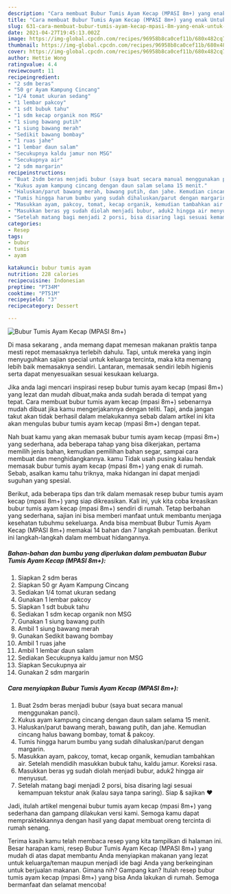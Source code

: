 ```yaml
---
description: "Cara membuat Bubur Tumis Ayam Kecap (MPASI 8m+) yang enak Untuk Jualan"
title: "Cara membuat Bubur Tumis Ayam Kecap (MPASI 8m+) yang enak Untuk Jualan"
slug: 631-cara-membuat-bubur-tumis-ayam-kecap-mpasi-8m-yang-enak-untuk-jualan
date: 2021-04-27T19:45:13.002Z
image: https://img-global.cpcdn.com/recipes/96958b8ca0cef11b/680x482cq70/bubur-tumis-ayam-kecap-mpasi-8m-foto-resep-utama.jpg
thumbnail: https://img-global.cpcdn.com/recipes/96958b8ca0cef11b/680x482cq70/bubur-tumis-ayam-kecap-mpasi-8m-foto-resep-utama.jpg
cover: https://img-global.cpcdn.com/recipes/96958b8ca0cef11b/680x482cq70/bubur-tumis-ayam-kecap-mpasi-8m-foto-resep-utama.jpg
author: Hettie Wong
ratingvalue: 4.4
reviewcount: 11
recipeingredient:
- "2 sdm beras"
- "50 gr Ayam Kampung Cincang"
- "1/4 tomat ukuran sedang"
- "1 lembar pakcoy"
- "1 sdt bubuk tahu"
- "1 sdm kecap organik non MSG"
- "1 siung bawang putih"
- "1 siung bawang merah"
- "Sedikit bawang bombay"
- "1 ruas jahe"
- "1 lembar daun salam"
- "Secukupnya kaldu jamur non MSG"
- "Secukupnya air"
- "2 sdm margarin"
recipeinstructions:
- "Buat 2sdm beras menjadi bubur (saya buat secara manual menggunakan panci)."
- "Kukus ayam kampung cincang dengan daun salam selama 15 menit."
- "Haluskan/parut bawang merah, bawang putih, dan jahe. Kemudian cincang halus bawang bombay, tomat &amp; pakcoy."
- "Tumis hingga harum bumbu yang sudah dihaluskan/parut dengan margarin."
- "Masukkan ayam, pakcoy, tomat, kecap organik, kemudian tambahkan air. Setelah mendidih masukkan bubuk tahu, kaldu jamur. Koreksi rasa."
- "Masukkan beras yg sudah diolah menjadi bubur, aduk2 hingga air menyusut."
- "Setelah matang bagi menjadi 2 porsi, bisa disaring lagi sesuai kemampuan tekstur anak (kalau saya tanpa saring). Siap &amp; sajikan ❤️"
categories:
- Resep
tags:
- bubur
- tumis
- ayam

katakunci: bubur tumis ayam 
nutrition: 228 calories
recipecuisine: Indonesian
preptime: "PT34M"
cooktime: "PT51M"
recipeyield: "3"
recipecategory: Dessert

---
```



![Bubur Tumis Ayam Kecap (MPASI 8m+)](https://img-global.cpcdn.com/recipes/96958b8ca0cef11b/680x482cq70/bubur-tumis-ayam-kecap-mpasi-8m-foto-resep-utama.jpg)

Di masa  sekarang , anda memang dapat memesan makanan praktis tanpa mesti repot memasaknya terlebih dahulu. Tapi, untuk mereka yang ingin menyuguhkan sajian special untuk keluarga tercinta, maka kita memang lebih baik memasaknya sendiri. Lantaran, memasak sendiri lebih higienis serta dapat menyesuaikan sesuai kesukaan keluarga.

Jika anda lagi mencari inspirasi resep bubur tumis ayam kecap (mpasi 8m+) yang lezat dan mudah dibuat,maka anda sudah berada di tempat yang tepat. Cara membuat bubur tumis ayam kecap (mpasi 8m+)  sebenarnya mudah dibuat jika kamu mengerjakannya dengan teliti. Tapi, anda jangan takut akan tidak berhasil dalam melakukannya 
sebab dalam artikel ini kita akan mengulas bubur tumis ayam kecap (mpasi 8m+) dengan tepat.  



Nah buat kamu yang akan memasak bubur tumis ayam kecap (mpasi 8m+) yang sederhana, ada beberapa tahap yang bisa dikerjakan, pertama memilih jenis bahan, kemudian pemilihan bahan segar, sampai cara membuat dan menghidangkannya. kamu Tidak usah pusing kalau hendak memasak bubur tumis ayam kecap (mpasi 8m+) yang enak di rumah. Sebab, asalkan kamu  tahu triknya, maka hidangan ini dapat menjadi suguhan yang spesial.

Berikut, ada beberapa tips dan trik dalam memasak resep bubur tumis ayam kecap (mpasi 8m+) yang siap dikreasikan. Kali ini, yuk kita coba kreasikan bubur tumis ayam kecap (mpasi 8m+) sendiri di rumah. Tetap berbahan yang sederhana, sajian ini bisa memberi manfaat untuk membantu menjaga kesehatan tubuhmu sekeluarga. Anda bisa membuat Bubur Tumis Ayam Kecap (MPASI 8m+) memakai 14 bahan dan 7 langkah pembuatan. Berikut ini langkah-langkah dalam membuat hidangannya.

<!--inarticleads1-->

##### Bahan-bahan dan bumbu yang diperlukan dalam pembuatan Bubur Tumis Ayam Kecap (MPASI 8m+):

1. Siapkan 2 sdm beras
1. Siapkan 50 gr Ayam Kampung Cincang
1. Sediakan 1/4 tomat ukuran sedang
1. Gunakan 1 lembar pakcoy
1. Siapkan 1 sdt bubuk tahu
1. Sediakan 1 sdm kecap organik non MSG
1. Gunakan 1 siung bawang putih
1. Ambil 1 siung bawang merah
1. Gunakan Sedikit bawang bombay
1. Ambil 1 ruas jahe
1. Ambil 1 lembar daun salam
1. Sediakan Secukupnya kaldu jamur non MSG
1. Siapkan Secukupnya air
1. Gunakan 2 sdm margarin




<!--inarticleads2-->

##### Cara menyiapkan Bubur Tumis Ayam Kecap (MPASI 8m+):

1. Buat 2sdm beras menjadi bubur (saya buat secara manual menggunakan panci).
1. Kukus ayam kampung cincang dengan daun salam selama 15 menit.
1. Haluskan/parut bawang merah, bawang putih, dan jahe. Kemudian cincang halus bawang bombay, tomat &amp; pakcoy.
1. Tumis hingga harum bumbu yang sudah dihaluskan/parut dengan margarin.
1. Masukkan ayam, pakcoy, tomat, kecap organik, kemudian tambahkan air. Setelah mendidih masukkan bubuk tahu, kaldu jamur. Koreksi rasa.
1. Masukkan beras yg sudah diolah menjadi bubur, aduk2 hingga air menyusut.
1. Setelah matang bagi menjadi 2 porsi, bisa disaring lagi sesuai kemampuan tekstur anak (kalau saya tanpa saring). Siap &amp; sajikan ❤️




Jadi, itulah artikel mengenai  bubur tumis ayam kecap (mpasi 8m+)  yang sederhana dan gampang dilakukan versi kami. Semoga kamu dapat mempraktekkannya dengan hasil yang dapat membuat oreng tercinta di rumah senang. 

Terima kasih kamu telah membaca resep yang kita tampilkan di halaman ini. Besar harapan kami, resep  Bubur Tumis Ayam Kecap (MPASI 8m+) yang mudah di atas dapat membantu Anda menyiapkan makanan yang lezat untuk keluarga/teman maupun menjadi ide bagi Anda yang berkeinginan untuk berjualan makanan. Gimana nih? Gampang kan? Itulah resep bubur tumis ayam kecap (mpasi 8m+) yang bisa Anda lakukan di rumah. Semoga bermanfaat dan selamat mencoba!

